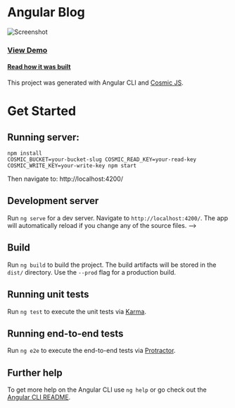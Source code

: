 # Angular Blog

![Screenshot](https://cosmic-s3.imgix.net/40ab22a0-c718-11e8-8e06-0bd0f42fa67f-angular-blog.png?w=1200)

### [View Demo](https://cosmicjs.com/apps/angular-blog)
#### [Read how it was built](https://cosmicjs.com/articles/how-to-build-a-blog-using-angular-and-cosmic-js)

This project was generated with Angular CLI and [Cosmic JS](https://cosmicjs.com/).

# Get Started

## Running server:

```
npm install
COSMIC_BUCKET=your-bucket-slug COSMIC_READ_KEY=your-read-key COSMIC_WRITE_KEY=your-write-key npm start
```

Then navigate to: http://localhost:4200/

## Development server

Run `ng serve` for a dev server. Navigate to `http://localhost:4200/`. The app will automatically reload if you change any of the source files. -->

## Build

Run `ng build` to build the project. The build artifacts will be stored in the `dist/` directory. Use the `--prod` flag for a production build.

## Running unit tests

Run `ng test` to execute the unit tests via [Karma](https://karma-runner.github.io).

## Running end-to-end tests

Run `ng e2e` to execute the end-to-end tests via [Protractor](http://www.protractortest.org/).

## Further help

To get more help on the Angular CLI use `ng help` or go check out the [Angular CLI README](https://github.com/angular/angular-cli/blob/master/README.md).


